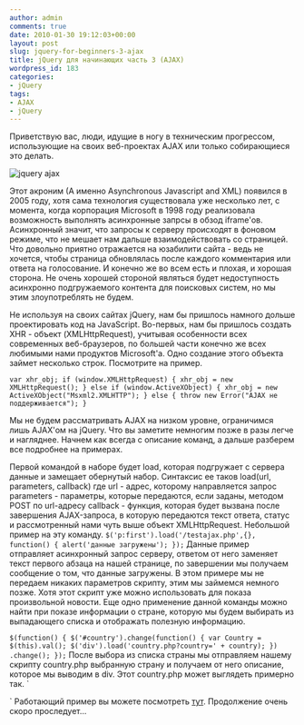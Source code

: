 ```yaml
---
author: admin
comments: true
date: 2010-01-30 19:12:03+00:00
layout: post
slug: jquery-for-beginners-3-ajax
title: jQuery для начинающих часть 3 (AJAX)
wordpress_id: 183
categories:
- jQuery
tags:
- AJAX
- jQuery
---
```


Приветствую вас, люди, идущие в ногу в техническим прогрессом, использующие на своих веб-проектах AJAX или только собирающиеся это делать.

![jquery ajax](/images/ajax/1.jpg)

Этот акроним (А именно Asynchronous Javascript and XML) появился в 2005 году, хотя сама технология существовала уже несколько лет, с момента, когда корпорация Microsoft в 1998 году реализовала возможность выполнять асинхронные запрсы в обзод iframe'ов. Асинхронный значит, что запросы к серверу происходят в фоновом режиме, что не мешает нам дальше взаимодействовать со страницей. Что довольно приятно отражается на юзабилити сайта - ведь не хочется, чтобы страница обновлялась после каждого комментария или ответа на голосование. И конечно же во всем есть и плохая, и хорошая сторона. Не очень хорошей стороной являться будет недоступность асинхронно подгружаемого контента для поисковых систем, но мы этим злоупотреблять не будем.

Не используя на своих сайтах jQuery, нам бы пришлось намного дольше проектировать код на JavaScript. Во-первых, нам бы пришлось создать XHR - объект (XMLHttpRequest), учитывая особенности всех современных веб-браузеров, по большей части конечно же всех любимыми нами продуктов Microsoft'а.  Одно создание этого объекта займет несколько строк. Посмотрите на пример.

`
var xhr_obj;
if (window.XMLHttpRequest) {
   xhr_obj = new XMLHttpRequest();
}
else if (window.ActiveXObject) {
   xhr_obj = new ActiveXObject("Msxml2.XMLHTTP");
}
else {
   throw new Error("AJAX не поддерживается");
}
`

Мы не будем рассматривать AJAX на низком уровне, ограничимся лишь AJAX'ом на jQuery. Что вы заметите немногим позже в разы легче и нагляднее. Начнем как всегда с описание команд, а дальше разберем все подробнее на примерах.

Первой командой в наборе будет load, которая подгружает с сервера данные и замещает обернутый набор.
Синтаксис ее таков load(url, parameters, callback)
где url - адрес, которому направляется запрос
parameters - параметры, которые передаются, если заданы, методом POST по url-адресу
callback - функция, которая будет вызвана после завершения AJAX-запроса, в которую передаются текст ответа, статус и рассмотренный нами чуть выше объект XMLHttpRequest.
Небольшой пример на эту команду.
`
$('p:first').load('/testajax.php',{}, function() {
   alert('данные загружены');
});
`
Данные пример отправляет асинхронный запрос серверу, ответом от него заменяет текст первого абзаца на нашей странице, по завершении мы получаем сообщение о том, что данные загружены. В этом примере мы не передаем никаких параметров скрипту, этим мы займемся немного позже. Хотя этот скрипт уже можно использовать для показа произвольной новости.
Еще одно применение данной команды можно найти при показе информации о стране, которую мы будем выбирать из выпадающего списка и отображать полезную информацию.

`
$(function() {
   $('#country').change(function() {
      var Country = $(this).val();
      $('div').load('country.php?country=' + country);
   })
   .change();
});
`
После выбора из списка страны мы отправляем нашему скрипту country.php выбранную страну и получаем от него описание, которое мы выводим в div.
Этот country.php может выглядеть примерно так.
`

`
Работающий пример вы можете посмотреть [тут](/examples/jquery/3/index.html).
Продолжение очень скоро проследует...
